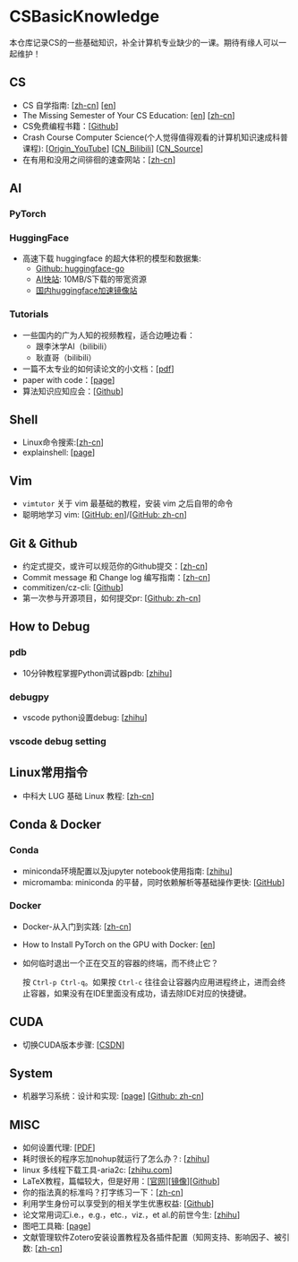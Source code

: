 # CSBasicKnowledge
本仓库记录CS的一些基础知识，补全计算机专业缺少的一课。期待有缘人可以一起维护！

## CS
- CS 自学指南: [[zh-cn](https://github.com/PKUFlyingPig/cs-self-learning)] [[en](https://github.com/PKUFlyingPig/Self-learning-Computer-Science)]
- The Missing Semester of Your CS Education: [[en](https://missing.csail.mit.edu/)] [[zh-cn](https://missing-semester-cn.github.io/)]
- CS免费编程书籍：\[[Github](https://github.com/yinhonggen/free-programming-books-zh_CN)\]
- Crash Course Computer Science(个人觉得值得观看的计算机知识速成科普课程): [[Origin_YouTube](https://www.youtube.com/playlist?list=PL8dPuuaLjXtNlUrzyH5r6jN9ulI)] [[CN_Bilibili](BV1EW411u7th)] [[CN_Source](https://github.com/1c7/crash-course-computer-science-chinese)]
- 在有用和没用之间徘徊的速查网站：\[[zh-cn](https://quickref.cn/)\]

## AI

### PyTorch
### HuggingFace

- 高速下载 huggingface 的超大体积的模型和数据集:
  - [Github: huggingface-go](https://github.com/xieincz/huggingface-go)
  - [AI快站](https://aifasthub.com/): 10MB/S下载的带宽资源
  - [国内huggingface加速镜像站](https://hf-mirror.com)

### Tutorials

- 一些国内的广为人知的视频教程，适合边睡边看：
  - 跟李沐学AI（bilibili）
  - 耿直哥（bilibili）
- 一篇不太专业的如何读论文的小文档：\[[pdf](./论文粗读攻略.md)\]
- paper with code：[[page](https://paperswithcode.com/)]
- 算法知识应知应会：[[Github](https://github.com/nosuggest/Reflection_Summary)]

## Shell

- Linux命令搜索:[[zh-cn](https://jaywcjlove.gitee.io/linux-command/)]
- explainshell: [[page](https://explainshell.com/)]

## Vim

- `vimtutor` 关于 vim 最基础的教程，安装 vim 之后自带的命令
- 聪明地学习 vim: [[GitHub: en](https://github.com/iggredible/Learn-Vim)]/[[GitHub: zh-cn](https://github.com/wsdjeg/Learn-Vim_zh_cn/tree/88c823118735d1a39c3e04451304c1c2c91a5ac3)]

## Git & Github
- 约定式提交，或许可以规范你的Github提交：\[[zh-cn](https://www.conventionalcommits.org/zh-hans/v1.0.0/)\]
- Commit message 和 Change log 编写指南：[[zh-cn](https://ruanyifeng.com/blog/2016/01/commit_message_change_log.html)]
- commitizen/cz-cli: [[Github](https://github.com/commitizen/cz-cli)]
- 第一次参与开源项目，如何提交pr: [[Github: zh-cn](https://github.com/firstcontributions/first-contributions/blob/main/translations/README.zh-cn.md)]

## How to Debug
### pdb
- 10分钟教程掌握Python调试器pdb: [[zhihu](https://zhuanlan.zhihu.com/p/37294138)]
### debugpy
- vscode python设置debug: [[zhihu](https://www.zhihu.com/question/35022733/answer/3178874019)]

### vscode debug setting

## Linux常用指令

- 中科大 LUG 基础 Linux 教程: [[zh-cn](https://101.lug.ustc.edu.cn/)]

## Conda & Docker
### Conda
- miniconda环境配置以及jupyter notebook使用指南: [[zhihu](https://zhuanlan.zhihu.com/p/449750184)]
- micromamba: miniconda 的平替，同时依赖解析等基础操作更快: [[GitHub](https://github.com/mamba-org/mamba)]

### Docker
- Docker-从入门到实践: [[zh-cn](https://docker-practice.github.io/zh-cn/)]
- How to Install PyTorch on the GPU with Docker: [[en](https://saturncloud.io/blog/how-to-install-pytorch-on-the-gpu-with-docker/)]
- 如何临时退出一个正在交互的容器的终端，而不终止它？
  
  按 `Ctrl-p Ctrl-q`。如果按 `Ctrl-c` 往往会让容器内应用进程终止，进而会终止容器，如果没有在IDE里面没有成功，请去除IDE对应的快捷键。

## CUDA
- 切换CUDA版本步骤: [[CSDN](https://blog.csdn.net/u013905398/article/details/103799621)]

## System
- 机器学习系统：设计和实现: [[page](https://openmlsys.github.io/)] [[Github: zh-cn](https://github.com/openmlsys/openmlsys-zh)]
## MISC
- 如何设置代理: [[PDF](./如何设置代理.pdf)]
- 耗时很长的程序忘加nohup就运行了怎么办？: [[zhihu](https://www.zhihu.com/question/586298694/answer/2991647868)]
- linux 多线程下载工具-aria2c: [[zhihu.com](https://zhuanlan.zhihu.com/p/637294044)]
- LaTeX教程，篇幅较大，但是好用：\[[官网](https://ctan.org/tex-archive/info/lshort/chinese)\]\[[镜像](http://mirrors.cqu.edu.cn/CTAN/info/lshort/chinese/lshort-zh-cn.pdf)\]\[[Github](https://github.com/CTeX-org/lshort-zh-cn)\]
- 你的指法真的标准吗？打字练习一下：\[[zh-cn](https://qwerty.kaiyi.cool/)\]
- 利用学生身份可以享受到的相关学生优惠权益: [[Github](https://github.com/ivmm/Student-resources)]
- 论文常用词汇i.e.，e.g.，etc.，viz.，et al.的前世今生: [[zhihu](https://zhuanlan.zhihu.com/p/63640148)]
- 图吧工具箱: [[page](http://www.tbtool.cn/)]
- 文献管理软件Zotero安装设置教程及各插件配置（知网支持、影响因子、被引数: [[zh-cn](https://www.starryfk.com/tec/zotero-settings-and-plugins-for-literature-management-software.html)]

